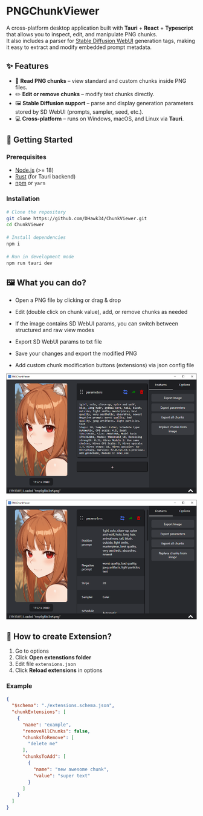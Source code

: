 # PNGChunkViewer

A cross-platform desktop application built with **Tauri** + **React** + **Typescript**  that allows you to inspect, edit, and manipulate PNG chunks.  
It also includes a parser for [Stable Diffusion WebUI](https://github.com/AUTOMATIC1111/stable-diffusion-webui) generation tags, making it easy to extract and modify embedded prompt metadata.


## ✨ Features

- 📂 **Read PNG chunks** – view standard and custom chunks inside PNG files.  
- ✏️ **Edit or remove chunks** – modify text chunks directly.  
- 🖼️ **Stable Diffusion support** – parse and display generation parameters stored by SD WebUI (prompts, sampler, seed, etc.).  
- 💻 **Cross-platform** – runs on Windows, macOS, and Linux via **Tauri**.

## 🚀 Getting Started

### Prerequisites
- [Node.js](https://nodejs.org/) (>= 18)
- [Rust](https://www.rust-lang.org/) (for Tauri backend)
- [npm](https://www.npmjs.com/) or `yarn`

### Installation

```bash
# Clone the repository
git clone https://github.com/DHawk34/ChunkViewer.git
cd ChunkViewer

# Install dependencies
npm i

# Run in development mode
npm run tauri dev
```

## 🖼️ What you can do?

- Open a PNG file by clicking or drag & drop

- Edit (double click on chunk value), add, or remove chunks as needed

- If the image contains SD WebUI params, you can switch between structured and raw view modes

- Export SD WebUI params to txt file

- Save your changes and export the modified PNG

- Add custom chunk modification buttons (extensions) via json config file

![img1](img/img1.png)

![img2](img/img2.png)

## 🔧 How to create Extension?

1. Go to options
2. Click **Open extenstions folder**
3. Edit file `extensions.json`
4. Click **Reload extensions** in options

### Example
```json
{
  "$schema": "./extensions.schema.json",
  "chunkExtensions": [
    {
      "name": "example",
      "removeAllChunks": false,
      "chunksToRemove": [
        "delete me"
      ],
      "chunksToAdd": [
        {
          "name": "new awesome chunk",
          "value": "super text"
        }
      ]
    }
  ]
}
```
